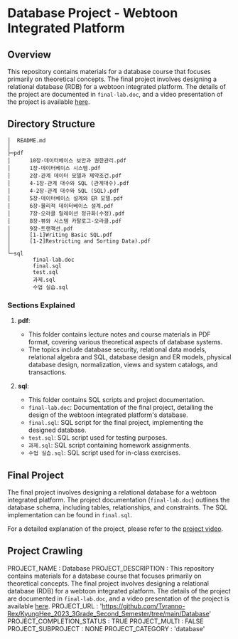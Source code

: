 # Database Project - Webtoon Integrated Platform

## Overview

This repository contains materials for a database course that focuses primarily on theoretical concepts. The final project involves designing a relational database (RDB) for a webtoon integrated platform. The details of the project are documented in `final-lab.doc`, and a video presentation of the project is available [here](https://youtu.be/YEO8t-Wpqv4).

## Directory Structure

```
│  README.md
│
├─pdf
│      10장-데이터베이스 보안과 권한관리.pdf 
│      1장-데이터베이스 시스템.pdf
│      2장-관계 데이터 모델과 제약조건.pdf   
│      4-1장-관계 대수와 SQL (관계대수).pdf  
│      4-2장-관계 대수와 SQL (SQL).pdf       
│      5장-데이터베이스 설계와 ER 모델.pdf   
│      6장-물리적 데이터베이스 설계.pdf      
│      7장-오라클 릴레이션 정규화(수정).pdf  
│      8장-뷰와 시스템 카탈로그-오라클.pdf   
│      9장-트랜잭션.pdf
│      [1-1]Writing Basic SQL.pdf
│      [1-2]Restricting and Sorting Data).pdf
│
└─sql
        final-lab.doc
        final.sql
        test.sql
        과제.sql
        수업 실습.sql
```

### Sections Explained

1. **pdf**:
   - This folder contains lecture notes and course materials in PDF format, covering various theoretical aspects of database systems.
   - The topics include database security, relational data models, relational algebra and SQL, database design and ER models, physical database design, normalization, views and system catalogs, and transactions.

2. **sql**:
   - This folder contains SQL scripts and project documentation.
   - `final-lab.doc`: Documentation of the final project, detailing the design of the webtoon integrated platform's database.
   - `final.sql`: SQL script for the final project, implementing the designed database.
   - `test.sql`: SQL script used for testing purposes.
   - `과제.sql`: SQL script containing homework assignments.
   - `수업 실습.sql`: SQL script used for in-class exercises.

## Final Project

The final project involves designing a relational database for a webtoon integrated platform. The project documentation (`final-lab.doc`) outlines the database schema, including tables, relationships, and constraints. The SQL implementation can be found in `final.sql`. 

For a detailed explanation of the project, please refer to the [project video](https://youtu.be/YEO8t-Wpqv4).


## Project Crawling

PROJECT_NAME : Database
PROJECT_DESCRIPTION : This repository contains materials for a database course that focuses primarily on theoretical concepts. The final project involves designing a relational database (RDB) for a webtoon integrated platform. The details of the project are documented in `final-lab.doc`, and a video presentation of the project is available [here](https://youtu.be/YEO8t-Wpqv4).
PROJECT_URL : 'https://github.com/Tyranno-Rex/KyungHee_2023_3Grade_Second_Semester/tree/main/Database'
PROJECT_COMPLETION_STATUS : TRUE
PROJECT_MULTI : FALSE
PROJECT_SUBPROJECT : NONE
PROJECT_CATEGORY : 'database'